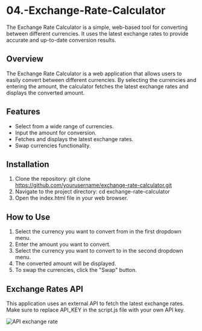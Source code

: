 # 04.-Exchange-Rate-Calculator
The Exchange Rate Calculator is a simple, web-based tool for converting between different currencies. It uses the latest exchange rates to provide accurate and up-to-date conversion results.

## Overview
The Exchange Rate Calculator is a web application that allows users to easily convert between different currencies. By selecting the currencies and entering the amount, the calculator fetches the latest exchange rates and displays the converted amount.

## Features
- Select from a wide range of currencies.
- Input the amount for conversion.
- Fetches and displays the latest exchange rates.
- Swap currencies functionality.

## Installation
1. Clone the repository:
   git clone https://github.com/yourusername/exchange-rate-calculator.git
2. Navigate to the project directory:
   cd exchange-rate-calculator
3. Open the index.html file in your web browser.

## How to Use
1. Select the currency you want to convert from in the first dropdown menu.
2. Enter the amount you want to convert.
3. Select the currency you want to convert to in the second dropdown menu.
4. The converted amount will be displayed.
5. To swap the currencies, click the "Swap" button.

## Exchange Rates API
This application uses an external API to fetch the latest exchange rates. Make sure to replace API_KEY in the script.js file with your own API key.
   
![API exchange rate](https://github.com/user-attachments/assets/60aba8af-9e79-4ddf-96d4-7dd6e72a7e87)
